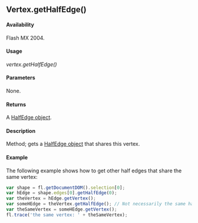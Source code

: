 ## Vertex.getHalfEdge()

#### Availability

Flash MX 2004.

#### Usage

*vertex.getHalfEdge()*

#### Parameters

None.

#### Returns

A [HalfEdge object](../HalfEdge_object/halfEdge_summary.md).

#### Description

Method; gets a [HalfEdge object](../HalfEdge_object/halfEdge_summary.md) that shares this vertex.

#### Example

The following example shows how to get other half edges that share the same vertex:

```javascript
var shape = fl.getDocumentDOM().selection[0]; 
var hEdge = shape.edges[0].getHalfEdge(0); 
var theVertex = hEdge.getVertex();
var someHEdge = theVertex.getHalfEdge(); // Not necessarily the same half edge 
var theSameVertex = someHEdge.getVertex();
fl.trace('the same vertex: ' + theSameVertex);

```